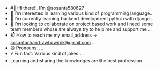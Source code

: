 - #👋 Hi there!!, I’m @sosanta580627
- 👀 I’m interested in learning various kind of programming language...
- 🌱 I’m currently learning backend development python with django ...
- 💞️ I’m looking to collaborate on project based work and i need some team members whose are always try to help me and support me ...
- 📫 How to reach me my email_address -> sosantachandrawbowmik@gmail.com  ...
- 😄 Pronouns: ...
- ⚡ Fun fact: Various kind of jokes ...
-    Learning and sharing the knowledges are the best profression

<!---
sosanta580627/sosanta580627 is a ✨ special ✨ repository because its `README.md` (this file) appears on your GitHub profile.
You can click the Preview link to take a look at your changes.
--->
